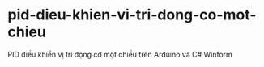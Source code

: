 # pid-dieu-khien-vi-tri-dong-co-mot-chieu
PID điều khiển vị trí động cơ một chiều trên Arduino và C# Winform
